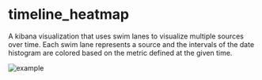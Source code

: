 # timeline_heatmap
A kibana visualization that uses swim lanes to visualize multiple sources over time.  Each swim lane represents a source and the intervals of the date histogram are colored based on the metric defined at the given time.

![example](https://cloud.githubusercontent.com/assets/5314322/21032730/a7d4279e-bd68-11e6-94a7-fc5eecc8d43d.png)
